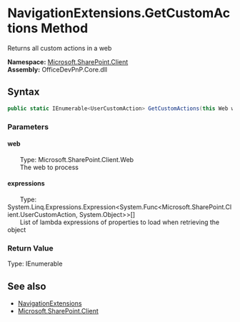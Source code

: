 # NavigationExtensions.GetCustomActions Method  
 Returns all custom actions in a web   

**Namespace:** [Microsoft.SharePoint.Client](Microsoft.SharePoint.Client.md)  
**Assembly:** OfficeDevPnP.Core.dll  
## Syntax
```C#
public static IEnumerable<UserCustomAction> GetCustomActions(this Web web, params Expression<Func<UserCustomAction, Object>>[] expressions)
```
### Parameters
#### web  
&emsp;&emsp;Type: Microsoft.SharePoint.Client.Web  
&emsp;&emsp;The web to process  

  

#### expressions  
&emsp;&emsp;Type: System.Linq.Expressions.Expression&lt;System.Func&lt;Microsoft.SharePoint.Client.UserCustomAction, System.Object&gt;&gt;[]  
&emsp;&emsp;List of lambda expressions of properties to load when retrieving the object  

  

### Return Value
Type: IEnumerable<UserCustomAction>  
  


## See also
- [NavigationExtensions](Microsoft.SharePoint.Client.NavigationExtensions.md) 
- [Microsoft.SharePoint.Client](Microsoft.SharePoint.Client.md) 
